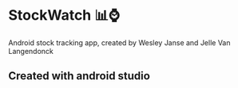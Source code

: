 # StockWatch :bar_chart::watch:
Android stock tracking app, created by Wesley Janse and Jelle Van Langendonck

## Created with android studio
